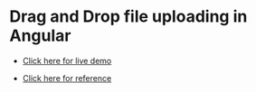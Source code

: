 # Drag and Drop file uploading in Angular

- [Click here for live demo](https://mahendra0859.github.io/ng-drag-and-drop-file-uploading/)

- [Click here for reference](https://medium.com/@mariemchabeni/angular-7-drag-and-drop-simple-file-uploadin-in-less-than-5-minutes-d57eb010c0dc)
